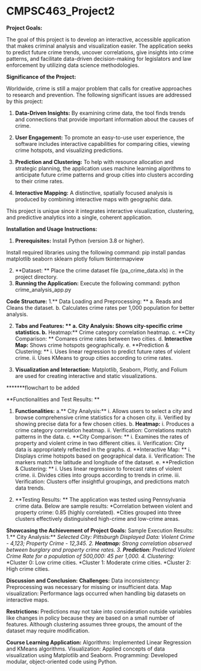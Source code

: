 # CMPSC463_Project2

**Project Goals:**

The goal of this project is to develop an interactive, accessible application that makes criminal analysis and visualization easier. The application seeks to predict future crime trends, uncover correlations, give insights into crime patterns, and facilitate data-driven decision-making for legislators and law enforcement by utilizing data science methodologies.

**Significance of the Project:**

Worldwide, crime is still a major problem that calls for creative approaches to research and prevention. The following significant issues are addressed by this project:

1. **Data-Driven Insights:** By examining crime data, the tool finds trends and connections that provide important information about the causes of crime.
   
2. **User Engagement:** To promote an easy-to-use user experience, the software includes interactive capabilities for comparing cities, viewing crime hotspots, and visualizing predictions.
   
3. **Prediction and Clustering:** To help with resource allocation and strategic planning, the application uses machine learning algorithms to anticipate future crime patterns and group cities into clusters according to their crime rates.
   
4. **Interactive Mapping:** A distinctive, spatially focused analysis is produced by combining interactive maps with geographic data.

This project is unique since it integrates interactive visualization, clustering, and predictive analytics into a single, coherent application.


**Installation and Usage Instructions:**
1. **Prerequisites:**
Install Python (version 3.8 or higher).

Install required libraries using the following command:
 pip install pandas matplotlib seaborn sklearn plotly folium tkintermapview


2. **Dataset: ** Place the crime dataset file (pa_crime_data.xls) in the project directory.
3. **Running the Application:**
Execute the following command:
  python crime_analysis_app.py


**Code Structure:**
1.** Data Loading and Preprocessing: **
  a. Reads and Cleans the dataset. 
  b. Calculates crime rates per 1,000 population for better analysis. 

2. **Tabs and Features: ** 
  a. **City Analysis:** Shows city-specific crime statistics.
  b.** Heatmap:** Crime category correlation heatmap.
  c. **City Comparison: ** Comares crime rates between two cities.
  d. **Interactive Map:** Shows crime hotspots geographically.
  e. **Prediction & Clustering: **
    i. Uses linear regression to predict future rates of violent crime. 
    ii. Uses KMeans to group cities according to crime rates.

4. **Visualization and Interaction:**
Matplotlib, Seaborn, Plotly, and Folium are used for creating interactive and static visualizations.



*******flowchart to be added 




**Functionalities and Test Results: **
1. **Functionalities:**
  a.** City Analysis:**
    i. Allows users to select a city and browse comprehensive crime statistics for a chosen city.
    ii. Verified by showing precise data for a few chosen cities.
  b. **Heatmap:** 
    i. Produces a crime category correlation heatmap.
    ii. Verification: Correlations match patterns in the data.
  c. **City Comparison: **
    i. Examines the rates of property and violent crime in two different cities.
    ii. Verification: City data is appropriately reflected in the graphs.
  d. **Interactive Map: **
    i. Displays crime hotspots based on geographical data.
    ii. Verification: The markers match the latitude and longitude of the dataset.
  e. **Prediction & Clustering: **
    i. Uses linear regression to forecast rates of violent crime.
    ii. Divides cities into groups according to trends in crime.
   iii. Verification: Clusters offer insightful groupings, and predictions match data trends.

2. **Testing Results: **
The application was tested using Pennsylvania crime data. Below are sample results:
  *Correlation between violent and property crime: 0.85 (highly correlated).
  *Cities grouped into three clusters effectively distinguished high-crime and low-crime areas.

**Showcasing the Achievement of Project Goals:**
Sample Execution Results:
1.** City Analysis:**
  *Selected City: Pittsburgh
  *Displayed Data: Violent Crime - 4,123; Property Crime - 12,345.
2. **Heatmap:**
  *Strong correlation observed between burglary and property crime rates.
3. **Prediction:**
  *Predicted Violent Crime Rate for a population of 500,000: 45 per 1,000.
4.** Clustering:**
*Cluster 0: Low crime cities.
*Cluster 1: Moderate crime cities.
*Cluster 2: High crime cities.



**Discussion and Conclusion:** 
**Challenges:**
Data inconsistency: Preprocessing was necessary for missing or insufficient data.
Map visualization: Performance lags occurred when handling big datasets on interactive maps.

**Restrictions:**
Predictions may not take into consideration outside variables like changes in policy because they are based on a small number of features.
Although clustering assumes three groups, the amount of the dataset may require modification.

**Course Learning Application:**
Algorithms: Implemented Linear Regression and KMeans algorithms.
Visualization: Applied concepts of data visualization using Matplotlib and Seaborn.
Programming: Developed modular, object-oriented code using Python.






